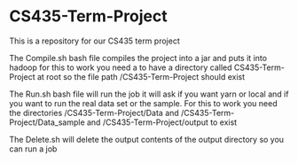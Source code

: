 # CS435-Term-Project
This is a repository for our CS435 term project


The Compile.sh bash file compiles the project into a jar and puts it into hadoop
for this to work you need a to have a directory called CS435-Term-Project at root
so the file path /CS435-Term-Project should exist

The Run.sh bash file will run the job it will ask if you want yarn or local
and if you want to run the real data set or the sample. For this to work you
need the directories /CS435-Term-Project/Data and /CS435-Term-Project/Data_sample and
/CS435-Term-Project/output to exist

The Delete.sh will delete the output contents of the output directory so you can run a job